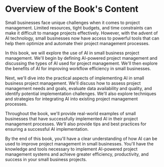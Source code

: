 Overview of the Book's Content
============================================

Small businesses face unique challenges when it comes to project management. Limited resources, tight budgets, and time constraints can make it difficult to manage projects effectively. However, with the advent of AI technology, small businesses now have access to powerful tools that can help them optimize and automate their project management processes.

In this book, we will explore the use of AI in small business project management. We'll begin by defining AI-powered project management and discussing the types of AI used for project management. We'll then explore the benefits of AI for improving workflow efficiency in small businesses.

Next, we'll dive into the practical aspects of implementing AI in small business project management. We'll discuss how to assess project management needs and goals, evaluate data availability and quality, and identify potential implementation challenges. We'll also explore techniques and strategies for integrating AI into existing project management processes.

Throughout the book, we'll provide real-world examples of small businesses that have successfully implemented AI in their project management processes. We'll also provide tips and best practices for ensuring a successful AI implementation.

By the end of this book, you'll have a clear understanding of how AI can be used to improve project management in small businesses. You'll have the knowledge and tools necessary to implement AI-powered project management systems and achieve greater efficiency, productivity, and success in your small business projects.
